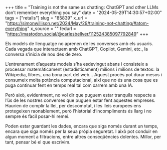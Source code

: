 +++
title = "Training is not the same as chatting: ChatGPT and other LLMs don’t remember everything you say"
date = "2024-05-29T14:30:57+02:00"
tags = ["retalls"]
slug = "85839"
x_url = "https://simonwillison.net/2024/May/29/training-not-chatting/#atom-everything"
x_source = ""
fedurl = "https://mastodon.social/@carlesbellver/112524385097792849"
+++

Els models de llenguatge no aprenen de les converses amb els usuaris. Cada vegada que interactuem amb ChatGPT, Copilot, Gemini, etc., la conversa s’inicia de nou des de zero. 

L’entrenament d’aquests models s’ha esdevingut abans i consisteix a processar matemàticament (estadísticament) milions i milions de textos: la Wikipedia, llibres, una bona part del web… Aquest procés pot durar mesos i consumeix molta potència computacional, així que no és una cosa que es puga continuar fent en temps real tal com xarrem amb una IA.

Però això, evidentment, no vol dir que puguem estar tranquils respecte a l’ús de les nostres converses que puguen estar fent aquestes empreses. Haurien de complir la llei, per descomptat, i les lleis europees ens protegeixen raonablement, però l’historial d’incompliments és llarg i no sempre és fàcil posar-hi remei.

Poden estar guardant les dades, encara que siga només durant un temps, encara que siga només per la seua pròpia seguretat. I això pot conduir en algun moment a filtracions, entre altres conseqüències dolentes. Millor, per tant, pensar bé el que escrivim.
